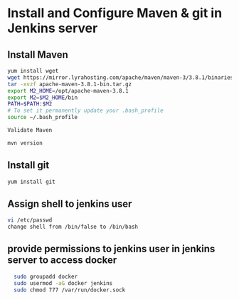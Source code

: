 # Install and Configure Maven & git in Jenkins server

## Install Maven
```sh
yum install wget
wget https://mirror.lyrahosting.com/apache/maven/maven-3/3.8.1/binaries/apache-maven-3.8.1-bin.tar.gz
tar -xvzf apache-maven-3.8.1-bin.tar.gz
export M2_HOME=/opt/apache-maven-3.8.1
export M2=$M2_HOME/bin
PATH=$PATH:$M2
# To set it permanently update your .bash_profile
source ~/.bash_profile

Validate Maven

mvn version
```

## Install git
```sh
yum install git


```

## Assign shell to jenkins user

```sh
vi /etc/passwd
change shell from /bin/false to /bin/bash
```

## provide permissions to jenkins user in jenkins server to access docker
```sh
  sudo groupadd docker
  sudo usermod -aG docker jenkins
  sudo chmod 777 /var/run/docker.sock
```
